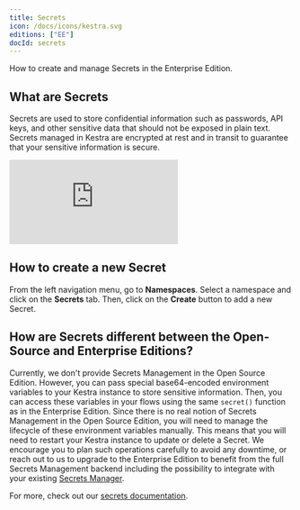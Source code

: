 ```yaml
---
title: Secrets
icon: /docs/icons/kestra.svg
editions: ["EE"]
docId: secrets
---
```


How to create and manage Secrets in the Enterprise Edition.

## What are Secrets

Secrets are used to store confidential information such as passwords, API keys, and other sensitive data that should not be exposed in plain text. Secrets managed in Kestra are encrypted at rest and in transit to guarantee that your sensitive information is secure.

<div class="video-container">
  <iframe src="https://www.youtube.com/embed/u0yuOYG-qMI?si=9T-mMYgs-_SOIPoG" title="YouTube video player" frameborder="0" allow="accelerometer; autoplay; clipboard-write; encrypted-media; gyroscope; picture-in-picture; web-share" referrerpolicy="strict-origin-when-cross-origin" allowfullscreen></iframe>
</div>

## How to create a new Secret

From the left navigation menu, go to **Namespaces**. Select a namespace and click on the **Secrets** tab. Then, click on the **Create** button to add a new Secret.

## How are Secrets different between the Open-Source and Enterprise Editions?

Currently, we don't provide Secrets Management in the Open Source Edition. However, you can pass special base64-encoded environment variables to your Kestra instance to store sensitive information. Then, you can access these variables in your flows using the same `secret()` function as in the Enterprise Edition. Since there is no real notion of Secrets Management in the Open Source Edition, you will need to manage the lifecycle of these environment variables manually. This means that you will need to restart your Kestra instance to update or delete a Secret. We encourage you to plan such operations carefully to avoid any downtime, or reach out to us to upgrade to the Enterprise Edition to benefit from the full Secrets Management backend including the possibility to integrate with your existing [Secrets Manager](./secrets-manager.md).

For more, check out our [secrets documentation](../../05.concepts/04.secret.md).
